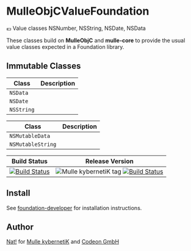 # MulleObjCValueFoundation

💶 Value classes NSNumber, NSString, NSDate, NSData

These classes build on **MulleObjC** and **mulle-core** to provide the usual
value classes expected in a Foundation library.

## Immutable Classes

Class      | Description
-----------|-----------------
`NSData`   |
`NSDate`   |
`NSString` |

Class             | Description
------------------|-----------------
`NSMutableData`   |
`NSMutableString` |



Build Status | Release Version
-------------|-----------------------------------
[![Build Status](https://travis-ci.org/MulleFoundation/MulleObjCValueFoundation.svg?branch=release)](https://travis-ci.org/MulleFoundation/MulleObjCValueFoundation) | ![Mulle kybernetiK tag](https://img.shields.io/github/tag/MulleFoundation/MulleObjCValueFoundation.svg) [![Build Status](https://travis-ci.org/MulleFoundation/MulleObjCValueFoundation.svg?branch=release)](https://travis-ci.org/MulleFoundation/MulleObjCValueFoundation)


## Install

See [foundation-developer](//github.com//foundation-developer) for
installation instructions.


## Author

[Nat!](//www.mulle-kybernetik.com/weblog) for
[Mulle kybernetiK](//www.mulle-kybernetik.com) and
[Codeon GmbH](//www.codeon.de)
